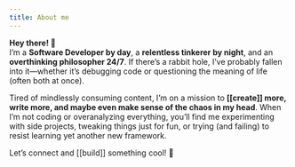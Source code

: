 ```yaml
---
title: About me
---
```


**Hey there! 👋**  
I’m a **Software Developer by day**, a **relentless tinkerer by night**, and an **overthinking philosopher 24/7**. If there’s a rabbit hole, I’ve probably fallen into it—whether it’s debugging code or questioning the meaning of life (often both at once).

Tired of mindlessly consuming content, I’m on a mission to **[[create]] more, write more, and maybe even make sense of the chaos in my head**. When I’m not coding or overanalyzing everything, you’ll find me experimenting with side projects, tweaking things just for fun, or trying (and failing) to resist learning yet another new framework.

Let’s connect and [[build]] something cool! 🚀